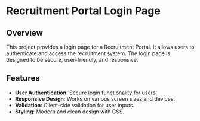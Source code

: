 
# Recruitment Portal Login Page

## Overview

This project provides a login page for a Recruitment Portal. It allows users to authenticate and access the recruitment system. The login page is designed to be secure, user-friendly, and responsive.

## Features

- **User Authentication**: Secure login functionality for users.
- **Responsive Design**: Works on various screen sizes and devices.
- **Validation**: Client-side validation for user inputs.
- **Styling**: Modern and clean design with CSS.
